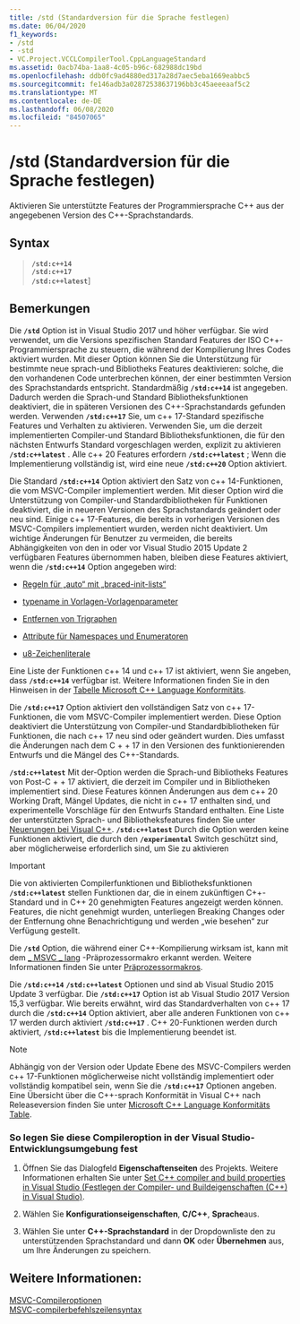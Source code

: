 ```yaml
---
title: /std (Standardversion für die Sprache festlegen)
ms.date: 06/04/2020
f1_keywords:
- /std
- -std
- VC.Project.VCCLCompilerTool.CppLanguageStandard
ms.assetid: 0acb74ba-1aa8-4c05-b96c-682988dc19bd
ms.openlocfilehash: ddb0fc9ad4880ed317a28d7aec5eba1669eabbc5
ms.sourcegitcommit: fe146adb3a02872538637196bb3c45aeeeaaf5c2
ms.translationtype: MT
ms.contentlocale: de-DE
ms.lasthandoff: 06/08/2020
ms.locfileid: "84507065"
---
```

# <a name="std-specify-language-standard-version"></a>/std (Standardversion für die Sprache festlegen)

Aktivieren Sie unterstützte Features der Programmiersprache C++ aus der angegebenen Version des C++-Sprachstandards.

## <a name="syntax"></a>Syntax

> **`/std:c++14`**\
> **`/std:c++17`**\
> **`/std:c++latest`**]

## <a name="remarks"></a>Bemerkungen

Die **`/std`** Option ist in Visual Studio 2017 und höher verfügbar. Sie wird verwendet, um die Versions spezifischen Standard Features der ISO C++-Programmiersprache zu steuern, die während der Kompilierung Ihres Codes aktiviert wurden. Mit dieser Option können Sie die Unterstützung für bestimmte neue sprach-und Bibliotheks Features deaktivieren: solche, die den vorhandenen Code unterbrechen können, der einer bestimmten Version des Sprachstandards entspricht. Standardmäßig **`/std:c++14`** ist angegeben. Dadurch werden die Sprach-und Standard Bibliotheksfunktionen deaktiviert, die in späteren Versionen des C++-Sprachstandards gefunden werden. Verwenden **`/std:c++17`** Sie, um c++ 17-Standard spezifische Features und Verhalten zu aktivieren. Verwenden Sie, um die derzeit implementierten Compiler-und Standard Bibliotheksfunktionen, die für den nächsten Entwurfs Standard vorgeschlagen werden, explizit zu aktivieren **`/std:c++latest`** . Alle c++ 20 Features erfordern **`/std:c++latest`** ; Wenn die Implementierung vollständig ist, wird eine neue **`/std:c++20`** Option aktiviert.

Die Standard **`/std:c++14`** Option aktiviert den Satz von c++ 14-Funktionen, die vom MSVC-Compiler implementiert werden. Mit dieser Option wird die Unterstützung von Compiler-und Standardbibliotheken für Funktionen deaktiviert, die in neueren Versionen des Sprachstandards geändert oder neu sind. Einige c++ 17-Features, die bereits in vorherigen Versionen des MSVC-Compilers implementiert wurden, werden nicht deaktiviert. Um wichtige Änderungen für Benutzer zu vermeiden, die bereits Abhängigkeiten von den in oder vor Visual Studio 2015 Update 2 verfügbaren Features übernommen haben, bleiben diese Features aktiviert, wenn die **`/std:c++14`** Option angegeben wird:

- [Regeln für „auto“ mit „braced-init-lists“](https://wg21.link/n3922)

- [typename in Vorlagen-Vorlagenparameter](https://wg21.link/n4051)

- [Entfernen von Trigraphen](https://wg21.link/n4086)

- [Attribute für Namespaces und Enumeratoren](https://wg21.link/n4266)

- [u8-Zeichenliterale](https://wg21.link/n4267)

Eine Liste der Funktionen c++ 14 und c++ 17 ist aktiviert, wenn Sie angeben, dass **`/std:c++14`** verfügbar ist. Weitere Informationen finden Sie in den Hinweisen in der [Tabelle Microsoft C++ Language Konformitäts](../../overview/visual-cpp-language-conformance.md).

Die **`/std:c++17`** Option aktiviert den vollständigen Satz von c++ 17-Funktionen, die vom MSVC-Compiler implementiert werden. Diese Option deaktiviert die Unterstützung von Compiler-und Standardbibliotheken für Funktionen, die nach c++ 17 neu sind oder geändert wurden. Dies umfasst die Änderungen nach dem C + + 17 in den Versionen des funktionierenden Entwurfs und die Mängel des C++-Standards.

**`/std:c++latest`** Mit der-Option werden die Sprach-und Bibliotheks Features von Post-C + + 17 aktiviert, die derzeit im Compiler und in Bibliotheken implementiert sind. Diese Features können Änderungen aus dem c++ 20 Working Draft, Mängel Updates, die nicht in c++ 17 enthalten sind, und experimentelle Vorschläge für den Entwurfs Standard enthalten. Eine Liste der unterstützten Sprach- und Bibliotheksfeatures finden Sie unter [Neuerungen bei Visual C++](../../overview/what-s-new-for-visual-cpp-in-visual-studio.md). **`/std:c++latest`** Durch die Option werden keine Funktionen aktiviert, die durch den **`/experimental`** Switch geschützt sind, aber möglicherweise erforderlich sind, um Sie zu aktivieren

> [!IMPORTANT]
> Die von aktivierten Compilerfunktionen und Bibliotheksfunktionen **`/std:c++latest`** stellen Funktionen dar, die in einem zukünftigen C++-Standard und in C++ 20 genehmigten Features angezeigt werden können. Features, die nicht genehmigt wurden, unterliegen Breaking Changes oder der Entfernung ohne Benachrichtigung und werden „wie besehen“ zur Verfügung gestellt.

Die **`/std`** Option, die während einer C++-Kompilierung wirksam ist, kann mit dem [ \_ MSVC \_ lang](../../preprocessor/predefined-macros.md) -Präprozessormakro erkannt werden. Weitere Informationen finden Sie unter [Präprozessormakros](../../preprocessor/predefined-macros.md).

Die **`/std:c++14`** **`/std:c++latest`** Optionen und sind ab Visual Studio 2015 Update 3 verfügbar. Die **`/std:c++17`** Option ist ab Visual Studio 2017 Version 15,3 verfügbar. Wie bereits erwähnt, wird das Standardverhalten von c++ 17 durch die **`/std:c++14`** Option aktiviert, aber alle anderen Funktionen von c++ 17 werden durch aktiviert **`/std:c++17`** . C++ 20-Funktionen werden durch aktiviert, **`/std:c++latest`** bis die Implementierung beendet ist.

> [!NOTE]
> Abhängig von der Version oder Update Ebene des MSVC-Compilers werden c++ 17-Funktionen möglicherweise nicht vollständig implementiert oder vollständig kompatibel sein, wenn Sie die **`/std:c++17`** Optionen angeben. Eine Übersicht über die C++-sprach Konformität in Visual C++ nach Releaseversion finden Sie unter [Microsoft C++ Language Konformitäts Table](../../overview/visual-cpp-language-conformance.md).

### <a name="to-set-this-compiler-option-in-the-visual-studio-development-environment"></a>So legen Sie diese Compileroption in der Visual Studio-Entwicklungsumgebung fest

1. Öffnen Sie das Dialogfeld **Eigenschaftenseiten** des Projekts. Weitere Informationen erhalten Sie unter [Set C++ compiler and build properties in Visual Studio (Festlegen der Compiler- und Buildeigenschaften (C++) in Visual Studio)](../working-with-project-properties.md).

1. Wählen Sie **Konfigurationseigenschaften**, **C/C++**, **Sprache**aus.

1. Wählen Sie unter **C++-Sprachstandard** in der Dropdownliste den zu unterstützenden Sprachstandard und dann **OK** oder **Übernehmen** aus, um Ihre Änderungen zu speichern.

## <a name="see-also"></a>Weitere Informationen:

[MSVC-Compileroptionen](compiler-options.md)<br/>
[MSVC-compilerbefehlszeilensyntax](compiler-command-line-syntax.md)
